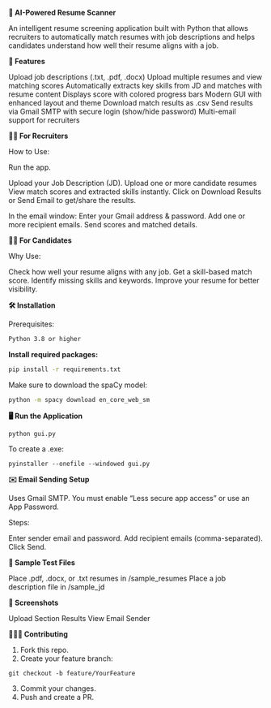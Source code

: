 **💼 AI-Powered Resume Scanner**

An intelligent resume screening application built with Python that allows recruiters to automatically match resumes with job descriptions and helps candidates understand how well their resume aligns with a job.

**🚀 Features**

  Upload job descriptions (.txt, .pdf, .docx)
  Upload multiple resumes and view matching scores
  Automatically extracts key skills from JD and matches with resume content
  Displays score with colored progress bars
  Modern GUI with enhanced layout and theme
  Download match results as .csv
  Send results via Gmail SMTP with secure login (show/hide password)
  Multi-email support for recruiters

**👨‍💼 For Recruiters**

How to Use:

Run the app.

  Upload your Job Description (JD).
  Upload one or more candidate resumes
  View match scores and extracted skills instantly.
  Click on Download Results or Send Email to get/share the results.

In the email window:
  Enter your Gmail address & password.
  Add one or more recipient emails.
  Send scores and matched details.

**🧑‍💻 For Candidates**

Why Use:

  Check how well your resume aligns with any job.
  Get a skill-based match score.
  Identify missing skills and keywords.
  Improve your resume for better visibility.

**🛠️ Installation**

Prerequisites:

```bash
Python 3.8 or higher
```
**Install required packages:**

```bash
pip install -r requirements.txt
```
Make sure to download the spaCy model:
```bash
python -m spacy download en_core_web_sm
```
**🖥️ Run the Application**

```
python gui.py
```
To create a .exe:
```
pyinstaller --onefile --windowed gui.py
```
**✉️ Email Sending Setup**

Uses Gmail SMTP. You must enable “Less secure app access” or use an App Password.

Steps:

  Enter sender email and password.
  Add recipient emails (comma-separated).
  Click Send.

**🧪 Sample Test Files**

  Place .pdf, .docx, or .txt resumes in /sample_resumes
  Place a job description file in /sample_jd

**🎨 Screenshots**

  Upload Section	Results View	Email Sender

**🧑‍🤝‍🧑 Contributing**

  1. Fork this repo.
  2. Create your feature branch:
```
git checkout -b feature/YourFeature
```
  3. Commit your changes.
  4. Push and create a PR.

